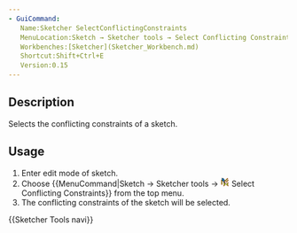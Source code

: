 ```yaml
---
- GuiCommand:
   Name:Sketcher SelectConflictingConstraints
   MenuLocation:Sketch → Sketcher tools → Select Conflicting Constraints
   Workbenches:[Sketcher](Sketcher_Workbench.md)
   Shortcut:Shift+Ctrl+E
   Version:0.15
---
```


## Description

Selects the conflicting constraints of a sketch.

## Usage

1.  Enter edit mode of sketch.
2.  Choose {{MenuCommand|Sketch → Sketcher tools → <img src=images/Sketcher_SelectConflictingConstraints.svg style="width:16px"> Select Conflicting Constraints}} from the top menu.
3.  The conflicting constraints of the sketch will be selected.




 {{Sketcher Tools navi}}  
